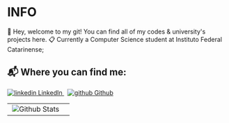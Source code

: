 # INFO

<p align="left">
    📢 Hey, welcome to my git! You can find all of my codes & university's projects here.
    📋 Currently a Computer Science student at Instituto Federal Catarinense;
    </p>

## 📬 Where you can find me:

<p>
  <a href="https://www.linkedin.com/aliceshigihara" rel="nofollow noreferrer">
    <img src="https://i.sstatic.net/gVE0j.png" alt="linkedin"> LinkedIn
  </a> &nbsp; 
  <a href="https://github.com/aliceshigihara" rel="nofollow noreferrer">
    <img src="https://i.sstatic.net/tskMh.png" alt="github"> Github
  </a>
</p>

<table>
    <tr>
        <td>
            <img
            align="right"
            src="https://github-readme-stats.vercel.app/api/top-langs/?username=aliceshigihara&languages=python,c,java&theme=tokyonight"
            alt="Github Stats"
          />
     </td>
    <td>
